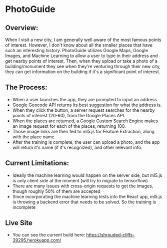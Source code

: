 # PhotoGuide

## Overview:
When I visit a new city, I am generally well aware of the most famous points of interest. However, I don't know about all the smaller places that have such an interesting history. PhotoGuide utilizes Google Maps, Google Images, and Machine Learning to allow a user to type in their address and get nearby points of interest. Then, when they upload or take a photo of a building/monument they see when they're venturing through their new city, they can get information on the building if it's a significant point of interest.


## The Process:
- When a user launches the app, they are prompted to input an address.
- Google Geocode API returns its best suggestion for what the address is.
- When they click the button, a server request searches for the nearby points of interest (20-60), from the Google Places API.
- When the places are returned, a Google Custom Search Engine makes an image request for each of the places, returning 100.
- Those image links are then fed to ml5.js for Feature Extraction, along with the place name.
- After the training is complete, the user can upload a photo, and the app will return it's name (if it's recognized), and other relevant info.

## Current Limitations:
- Ideally the machine learning would happen on the server side, but ml5.js is only client side at the moment (will try to migrate to tensorflow)
- There are many issues with cross-origin requests to get the images, though roughly 50% of them are accepted
- Since incorporating the machine learning tests into the React app, ml5.js is throwing a backend error that needs to be solved. So the training is incomplete


## Live Site
- You can see the current build here: https://shrouded-cliffs-39295.herokuapp.com/

